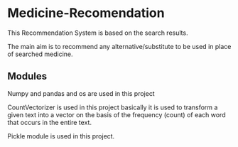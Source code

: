 # Medicine-Recomendation
This Recommendation System is based on the search results.


The main aim is to recommend any alternative/substitute to be used in place of searched medicine.

##  Modules

Numpy and pandas and os are used in this project

CountVectorizer is used in this project basically it is used to transform a given text into a vector on the basis of the frequency (count) of each word that occurs in the entire text.


Pickle module is used in this project.
